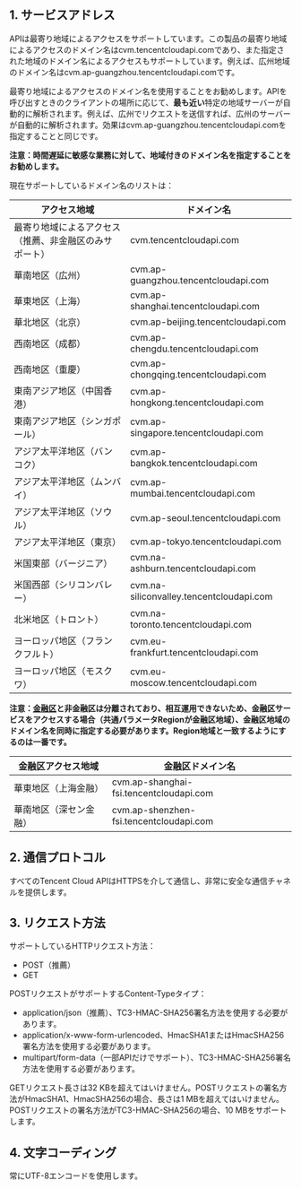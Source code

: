 ## 1. サービスアドレス

APIは最寄り地域によるアクセスをサポートしています。この製品の最寄り地域によるアクセスのドメイン名はcvm.tencentcloudapi.comであり、また指定された地域のドメイン名によるアクセスもサポートしています。例えば、広州地域のドメイン名はcvm.ap-guangzhou.tencentcloudapi.comです。

最寄り地域によるアクセスのドメイン名を使用することをお勧めします。APIを呼び出すときのクライアントの場所に応じて、**最も近い**特定の地域サーバーが自動的に解析されます。例えば、広州でリクエストを送信すれば、広州のサーバーが自動的に解析されます。効果はcvm.ap-guangzhou.tencentcloudapi.comを指定することと同じです。

**注意：時間遅延に敏感な業務に対して、地域付きのドメイン名を指定することをお勧めします。**

現在サポートしているドメイン名のリストは：

| アクセス地域 | ドメイン名 |
|----------|------|
| 最寄り地域によるアクセス（推薦、非金融区のみサポート）| cvm.tencentcloudapi.com|
| 華南地区（広州） | cvm.ap-guangzhou.tencentcloudapi.com|
| 華東地区（上海） | cvm.ap-shanghai.tencentcloudapi.com|
| 華北地区（北京） | cvm.ap-beijing.tencentcloudapi.com|
| 西南地区（成都） | cvm.ap-chengdu.tencentcloudapi.com|
| 西南地区（重慶） | cvm.ap-chongqing.tencentcloudapi.com|
| 東南アジア地区（中国香港） | cvm.ap-hongkong.tencentcloudapi.com |
| 東南アジア地区（シンガポール） | cvm.ap-singapore.tencentcloudapi.com|
| アジア太平洋地区（バンコク） | cvm.ap-bangkok.tencentcloudapi.com |
| アジア太平洋地区（ムンバイ） | cvm.ap-mumbai.tencentcloudapi.com|
| アジア太平洋地区（ソウル） | cvm.ap-seoul.tencentcloudapi.com|
| アジア太平洋地区（東京） | cvm.ap-tokyo.tencentcloudapi.com |
| 米国東部（バージニア） | cvm.na-ashburn.tencentcloudapi.com|
| 米国西部（シリコンバレー） | cvm.na-siliconvalley.tencentcloudapi.com|
| 北米地区（トロント） | cvm.na-toronto.tencentcloudapi.com |
| ヨーロッパ地区（フランクフルト） | cvm.eu-frankfurt.tencentcloudapi.com |
| ヨーロッパ地区（モスクワ） | cvm.eu-moscow.tencentcloudapi.com |

**注意：[金融区](https://cloud.tencent.com/document/product/304/2766)と非金融区は分離されており、相互運用できないため、金融区サービスをアクセスする場合（共通パラメータRegionが金融区地域）、金融区地域のドメイン名を同時に指定する必要があります。Region地域と一致するようにするのは一番です。**

| 金融区アクセス地域 | 金融区ドメイン名 |
|----------|------|
|華東地区（上海金融）| cvm.ap-shanghai-fsi.tencentcloudapi.com|
|華南地区（深セン金融）| cvm.ap-shenzhen-fsi.tencentcloudapi.com|

## 2. 通信プロトコル

すべてのTencent Cloud APIはHTTPSを介して通信し、非常に安全な通信チャネルを提供します。

## 3. リクエスト方法

サポートしているHTTPリクエスト方法：

* POST（推薦）
* GET

POSTリクエストがサポートするContent-Typeタイプ：

* application/json（推薦）、TC3-HMAC-SHA256署名方法を使用する必要があります。
* application/x-www-form-urlencoded、HmacSHA1またはHmacSHA256署名方法を使用する必要があります。
* multipart/form-data（一部APIだけでサポート）、TC3-HMAC-SHA256署名方法を使用する必要があります。

GETリクエスト長さは32 KBを超えてはいけません。POSTリクエストの署名方法がHmacSHA1、HmacSHA256の場合、長さは1 MBを超えてはいけません。POSTリクエストの署名方法がTC3-HMAC-SHA256の場合、10 MBをサポートします。

## 4. 文字コーディング

常にUTF-8エンコードを使用します。

